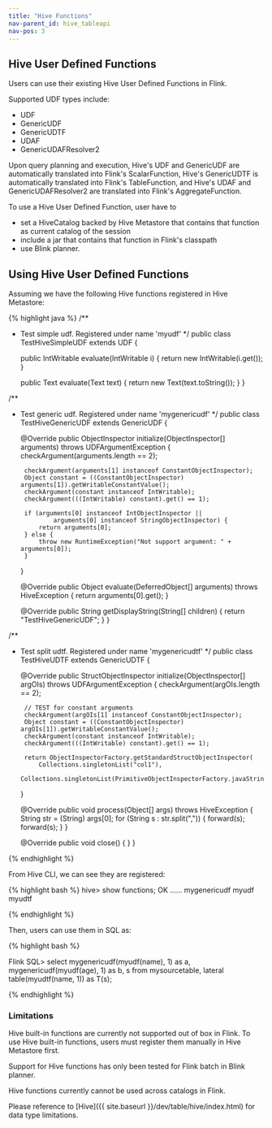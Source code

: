 ```yaml
---
title: "Hive Functions"
nav-parent_id: hive_tableapi
nav-pos: 3
---
```

<!--
Licensed to the Apache Software Foundation (ASF) under one
or more contributor license agreements.  See the NOTICE file
distributed with this work for additional information
regarding copyright ownership.  The ASF licenses this file
to you under the Apache License, Version 2.0 (the
"License"); you may not use this file except in compliance
with the License.  You may obtain a copy of the License at

  http://www.apache.org/licenses/LICENSE-2.0

Unless required by applicable law or agreed to in writing,
software distributed under the License is distributed on an
"AS IS" BASIS, WITHOUT WARRANTIES OR CONDITIONS OF ANY
KIND, either express or implied.  See the License for the
specific language governing permissions and limitations
under the License.
-->

## Hive User Defined Functions

Users can use their existing Hive User Defined Functions in Flink.

Supported UDF types include:

- UDF
- GenericUDF
- GenericUDTF
- UDAF
- GenericUDAFResolver2

Upon query planning and execution, Hive's UDF and GenericUDF are automatically translated into Flink's ScalarFunction,
Hive's GenericUDTF is automatically translated into Flink's TableFunction,
and Hive's UDAF and GenericUDAFResolver2 are translated into Flink's AggregateFunction.

To use a Hive User Defined Function, user have to

- set a HiveCatalog backed by Hive Metastore that contains that function as current catalog of the session
- include a jar that contains that function in Flink's classpath
- use Blink planner.

## Using Hive User Defined Functions

Assuming we have the following Hive functions registered in Hive Metastore:


{% highlight java %}
/**
 * Test simple udf. Registered under name 'myudf'
 */
public class TestHiveSimpleUDF extends UDF {

	public IntWritable evaluate(IntWritable i) {
		return new IntWritable(i.get());
	}

	public Text evaluate(Text text) {
		return new Text(text.toString());
	}
}

/**
 * Test generic udf. Registered under name 'mygenericudf'
 */
public class TestHiveGenericUDF extends GenericUDF {

	@Override
	public ObjectInspector initialize(ObjectInspector[] arguments) throws UDFArgumentException {
		checkArgument(arguments.length == 2);

		checkArgument(arguments[1] instanceof ConstantObjectInspector);
		Object constant = ((ConstantObjectInspector) arguments[1]).getWritableConstantValue();
		checkArgument(constant instanceof IntWritable);
		checkArgument(((IntWritable) constant).get() == 1);

		if (arguments[0] instanceof IntObjectInspector ||
				arguments[0] instanceof StringObjectInspector) {
			return arguments[0];
		} else {
			throw new RuntimeException("Not support argument: " + arguments[0]);
		}
	}

	@Override
	public Object evaluate(DeferredObject[] arguments) throws HiveException {
		return arguments[0].get();
	}

	@Override
	public String getDisplayString(String[] children) {
		return "TestHiveGenericUDF";
	}
}

/**
 * Test split udtf. Registered under name 'mygenericudtf'
 */
public class TestHiveUDTF extends GenericUDTF {

	@Override
	public StructObjectInspector initialize(ObjectInspector[] argOIs) throws UDFArgumentException {
		checkArgument(argOIs.length == 2);

		// TEST for constant arguments
		checkArgument(argOIs[1] instanceof ConstantObjectInspector);
		Object constant = ((ConstantObjectInspector) argOIs[1]).getWritableConstantValue();
		checkArgument(constant instanceof IntWritable);
		checkArgument(((IntWritable) constant).get() == 1);

		return ObjectInspectorFactory.getStandardStructObjectInspector(
			Collections.singletonList("col1"),
			Collections.singletonList(PrimitiveObjectInspectorFactory.javaStringObjectInspector));
	}

	@Override
	public void process(Object[] args) throws HiveException {
		String str = (String) args[0];
		for (String s : str.split(",")) {
			forward(s);
			forward(s);
		}
	}

	@Override
	public void close() {
	}
}

{% endhighlight %}

From Hive CLI, we can see they are registered:

{% highlight bash %}
hive> show functions;
OK
......
mygenericudf
myudf
myudtf

{% endhighlight %}


Then, users can use them in SQL as:


{% highlight bash %}

Flink SQL> select mygenericudf(myudf(name), 1) as a, mygenericudf(myudf(age), 1) as b, s from mysourcetable, lateral table(myudtf(name, 1)) as T(s);

{% endhighlight %}


### Limitations

Hive built-in functions are currently not supported out of box in Flink. To use Hive built-in functions, users must register them manually in Hive Metastore first.

Support for Hive functions has only been tested for Flink batch in Blink planner.

Hive functions currently cannot be used across catalogs in Flink.

Please reference to [Hive]({{ site.baseurl }}/dev/table/hive/index.html) for data type limitations.
